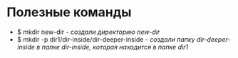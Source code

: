 # Полезные команды 

+ $ mkdir new-dir - _создали директорию new-dir_
+ $ mkdir -p dir1/dir-inside/dir-deeper-inside - 
_создали папку dir-deeper-inside в папке 
dir-inside, которая находится в папке dir1_
